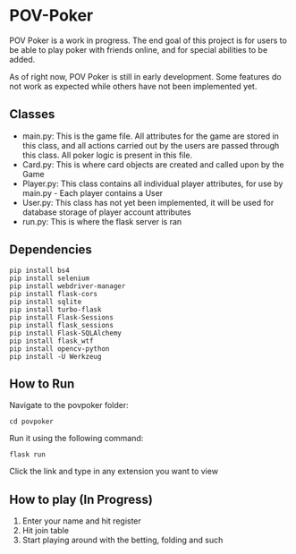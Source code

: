 # POV-Poker
POV Poker is a work in progress. The end goal of this project is for users to be able to play poker with friends online, and for special abilities to be added.

As of right now, POV Poker is still in early development. Some features do not work as expected while others have not been implemented yet. 

## Classes
* main.py: This is the game file. All attributes for the game are stored in this class, and all actions carried out by the users are passed through this class. All poker logic is present in this file.
* Card.py: This is where card objects are created and called upon by the Game
* Player.py: This class contains all individual player attributes, for use by main.py - Each player contains a User
* User.py: This class has not yet been implemented, it will be used for database storage of player account attributes
* run.py: This is where the flask server is ran


## Dependencies
```console
pip install bs4
pip install selenium
pip install webdriver-manager
pip install flask-cors
pip install sqlite
pip install turbo-flask
pip install Flask-Sessions
pip install flask_sessions
pip install Flask-SQLAlchemy
pip install flask_wtf
pip install opencv-python
pip install -U Werkzeug
```

## How to Run
Navigate to the povpoker folder:
```console
cd povpoker
```

Run it using the following command:
```console
flask run
```
Click the link and type in any extension you want to view

## How to play (In Progress)
1. Enter your name and hit register
2. Hit join table
3. Start playing around with the betting, folding and such

